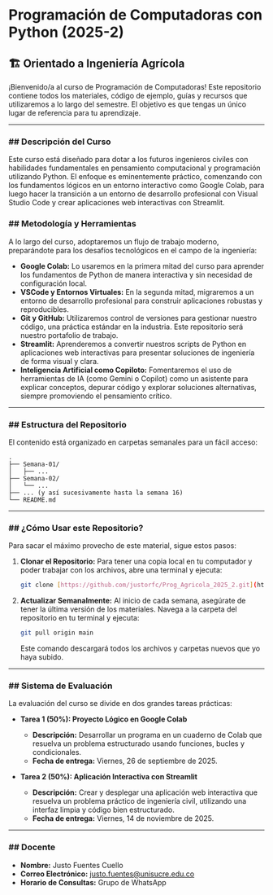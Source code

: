 # Programación de Computadoras con Python (2025-2)

## 🏗️ Orientado a Ingeniería Agrícola

¡Bienvenido/a al curso de Programación de Computadoras! Este repositorio contiene todos los materiales, código de ejemplo, guías y recursos que utilizaremos a lo largo del semestre. El objetivo es que tengas un único lugar de referencia para tu aprendizaje.

---

### ## Descripción del Curso

Este curso está diseñado para dotar a los futuros ingenieros civiles con habilidades fundamentales en pensamiento computacional y programación utilizando Python. El enfoque es eminentemente práctico, comenzando con los fundamentos lógicos en un entorno interactivo como Google Colab, para luego hacer la transición a un entorno de desarrollo profesional con Visual Studio Code y crear aplicaciones web interactivas con Streamlit.

### ## Metodología y Herramientas

A lo largo del curso, adoptaremos un flujo de trabajo moderno, preparándote para los desafíos tecnológicos en el campo de la ingeniería:

* **Google Colab:** Lo usaremos en la primera mitad del curso para aprender los fundamentos de Python de manera interactiva y sin necesidad de configuración local.
* **VSCode y Entornos Virtuales:** En la segunda mitad, migraremos a un entorno de desarrollo profesional para construir aplicaciones robustas y reproducibles.
* **Git y GitHub:** Utilizaremos control de versiones para gestionar nuestro código, una práctica estándar en la industria. Este repositorio será nuestro portafolio de trabajo.
* **Streamlit:** Aprenderemos a convertir nuestros scripts de Python en aplicaciones web interactivas para presentar soluciones de ingeniería de forma visual y clara.
* **Inteligencia Artificial como Copiloto:** Fomentaremos el uso de herramientas de IA (como Gemini o Copilot) como un asistente para explicar conceptos, depurar código y explorar soluciones alternativas, siempre promoviendo el pensamiento crítico.

---

### ## Estructura del Repositorio

El contenido está organizado en carpetas semanales para un fácil acceso:

```
.
├── Semana-01/
│   ├── ...
├── Semana-02/
│   └── ...
├── ... (y así sucesivamente hasta la semana 16)
└── README.md
```

---

### ## ¿Cómo Usar este Repositorio?

Para sacar el máximo provecho de este material, sigue estos pasos:

1.  **Clonar el Repositorio:** Para tener una copia local en tu computador y poder trabajar con los archivos, abre una terminal y ejecuta:
    ```bash
    git clone [https://github.com/justorfc/Prog_Agricola_2025_2.git](https://github.com/justorfc/Prog_Agricola_2025_2.git)
    ```

2.  **Actualizar Semanalmente:** Al inicio de cada semana, asegúrate de tener la última versión de los materiales. Navega a la carpeta del repositorio en tu terminal y ejecuta:
    ```bash
    git pull origin main
    ```
    Este comando descargará todos los archivos y carpetas nuevos que yo haya subido.

---

### ## Sistema de Evaluación

La evaluación del curso se divide en dos grandes tareas prácticas:

* **Tarea 1 (50%): Proyecto Lógico en Google Colab**
    * **Descripción:** Desarrollar un programa en un cuaderno de Colab que resuelva un problema estructurado usando funciones, bucles y condicionales.
    * **Fecha de entrega:** Viernes, 26 de septiembre de 2025.

* **Tarea 2 (50%): Aplicación Interactiva con Streamlit**
    * **Descripción:** Crear y desplegar una aplicación web interactiva que resuelva un problema práctico de ingeniería civil, utilizando una interfaz limpia y código bien estructurado.
    * **Fecha de entrega:** Viernes, 14 de noviembre de 2025.

---

### ## Docente

* **Nombre:** Justo Fuentes Cuello
* **Correo Electrónico:** justo.fuentes@unisucre.edu.co
* **Horario de Consultas:** Grupo de WhatsApp
